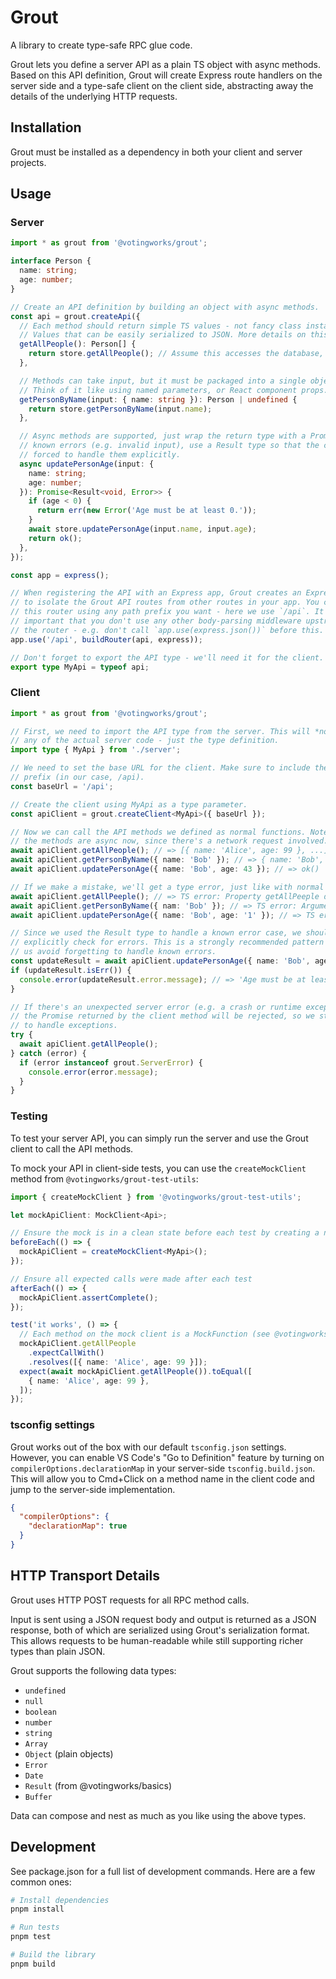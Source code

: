 # Grout

A library to create type-safe RPC glue code.

Grout lets you define a server API as a plain TS object with async methods.
Based on this API definition, Grout will create Express route handlers on the
server side and a type-safe client on the client side, abstracting away the
details of the underlying HTTP requests.

## Installation

Grout must be installed as a dependency in both your client and server projects.

## Usage

### Server

```ts
import * as grout from '@votingworks/grout';

interface Person {
  name: string;
  age: number;
}

// Create an API definition by building an object with async methods.
const api = grout.createApi({
  // Each method should return simple TS values - not fancy class instances.
  // Values that can be easily serialized to JSON. More details on this below.
  getAllPeople(): Person[] {
    return store.getAllPeople(); // Assume this accesses the database, etc.
  },

  // Methods can take input, but it must be packaged into a single object.
  // Think of it like using named parameters, or React component props.
  getPersonByName(input: { name: string }): Person | undefined {
    return store.getPersonByName(input.name);
  },

  // Async methods are supported, just wrap the return type with a Promise. For
  // known errors (e.g. invalid input), use a Result type so that the client is
  // forced to handle them explicitly.
  async updatePersonAge(input: {
    name: string;
    age: number;
  }): Promise<Result<void, Error>> {
    if (age < 0) {
      return err(new Error('Age must be at least 0.'));
    }
    await store.updatePersonAge(input.name, input.age);
    return ok();
  },
});

const app = express();

// When registering the API with an Express app, Grout creates an Express Router
// to isolate the Grout API routes from other routes in your app. You can mount
// this router using any path prefix you want - here we use `/api`. It's
// important that you don't use any other body-parsing middleware upstream of
// the router - e.g. don't call `app.use(express.json())` before this.
app.use('/api', buildRouter(api, express));

// Don't forget to export the API type - we'll need it for the client.
export type MyApi = typeof api;
```

### Client

```ts
import * as grout from '@votingworks/grout';

// First, we need to import the API type from the server. This will *not* import
// any of the actual server code - just the type definition.
import type { MyApi } from './server';

// We need to set the base URL for the client. Make sure to include the path
// prefix (in our case, /api).
const baseUrl = '/api';

// Create the client using MyApi as a type parameter.
const apiClient = grout.createClient<MyApi>({ baseUrl });

// Now we can call the API methods we defined as normal functions. Note that all
// the methods are async now, since there's a network request involved.
await apiClient.getAllPeople(); // => [{ name: 'Alice', age: 99 }, ...]
await apiClient.getPersonByName({ name: 'Bob' }); // => { name: 'Bob', age: 42 }
await apiClient.updatePersonAge({ name: 'Bob', age: 43 }); // => ok()

// If we make a mistake, we'll get a type error, just like with normal typed functions
await apiClient.getAllPeeple(); // => TS error: Property getAllPeeple does not exist
await apiClient.getPersonByName({ nam: 'Bob' }); // => TS error: Argument of type '{ nam: string; }' is not assignable to parameter of type '{ name: string; }'.
await apiClient.updatePersonAge({ name: 'Bob', age: '1' }); // => TS error: Argument of type '{ name: 'Bob'; age: '1'; }' is not assignable to parameter of type '{ name: string; age: number; }'.

// Since we used the Result type to handle a known error case, we should
// explicitly check for errors. This is a strongly recommended pattern to help
// us avoid forgetting to handle known errors.
const updateResult = await apiClient.updatePersonAge({ name: 'Bob', age: -1 });
if (updateResult.isErr()) {
  console.error(updateResult.error.message); // => 'Age must be at least 0.'
}

// If there's an unexpected server error (e.g. a crash or runtime exception),
// the Promise returned by the client method will be rejected, so we still need
// to handle exceptions.
try {
  await apiClient.getAllPeople();
} catch (error) {
  if (error instanceof grout.ServerError) {
    console.error(error.message);
  }
}
```

### Testing

To test your server API, you can simply run the server and use the Grout client
to call the API methods.

To mock your API in client-side tests, you can use the `createMockClient` method
from `@votingworks/grout-test-utils`:

```ts
import { createMockClient } from '@votingworks/grout-test-utils';

let mockApiClient: MockClient<Api>;

// Ensure the mock is in a clean state before each test by creating a new one
beforeEach(() => {
  mockApiClient = createMockClient<MyApi>();
});

// Ensure all expected calls were made after each test
afterEach(() => {
  mockApiClient.assertComplete();
});

test('it works', () => {
  // Each method on the mock client is a MockFunction (see @votingworks/test-utils).
  mockApiClient.getAllPeople
    .expectCallWith()
    .resolves([{ name: 'Alice', age: 99 }]);
  expect(await mockApiClient.getAllPeople()).toEqual([
    { name: 'Alice', age: 99 },
  ]);
});
```

### tsconfig settings

Grout works out of the box with our default `tsconfig.json` settings. However,
you can enable VS Code's "Go to Definition" feature by turning on
`compilerOptions.declarationMap` in your server-side `tsconfig.build.json`. This
will allow you to Cmd+Click on a method name in the client code and jump to the
server-side implementation.

```json
{
  "compilerOptions": {
    "declarationMap": true
  }
}
```

## HTTP Transport Details

Grout uses HTTP POST requests for all RPC method calls.

Input is sent using a JSON request body and output is returned as a JSON
response, both of which are serialized using Grout's serialization format. This
allows requests to be human-readable while still supporting richer types than
plain JSON.

Grout supports the following data types:

- `undefined`
- `null`
- `boolean`
- `number`
- `string`
- `Array`
- `Object` (plain objects)
- `Error`
- `Date`
- `Result` (from @votingworks/basics)
- `Buffer`

Data can compose and nest as much as you like using the above types.

## Development

See package.json for a full list of development commands. Here are a few common
ones:

```sh
# Install dependencies
pnpm install

# Run tests
pnpm test

# Build the library
pnpm build
```
